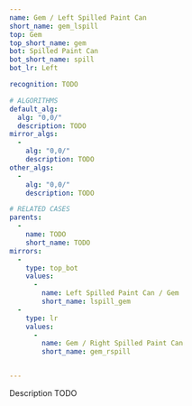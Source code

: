 ```yaml
---
name: Gem / Left Spilled Paint Can
short_name: gem_lspill
top: Gem
top_short_name: gem
bot: Spilled Paint Can
bot_short_name: spill
bot_lr: Left

recognition: TODO

# ALGORITHMS
default_alg:
  alg: "0,0/"
  description: TODO
mirror_algs:
  -
    alg: "0,0/"
    description: TODO
other_algs:
  -
    alg: "0,0/"
    description: TODO

# RELATED CASES
parents:
  -
    name: TODO
    short_name: TODO
mirrors:
  -
    type: top_bot
    values: 
      -
        name: Left Spilled Paint Can / Gem
        short_name: lspill_gem
  -
    type: lr
    values: 
      -
        name: Gem / Right Spilled Paint Can
        short_name: gem_rspill


---
```


Description TODO


